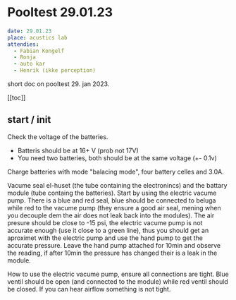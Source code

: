 # Pooltest 29.01.23

```yaml
date: 29.01.23
place: acustics lab
attendies:
  - Fabian Kongelf
  - Ronja
  - auto kar
  - Henrik (ikke perception)
```

short doc on pooltest 29. jan 2023.

[[toc]]

## start / init

Check the voltage of the batteries.
  - Batteris should be at 16+ V (prob not 17V)
  - You need two batteries, both should be at the same voltage (+- 0.1v)

Charge batteries with mode "balacing mode", four battery celles and 3.0A.

Vacume seal el-huset (the tube containing the electronincs) and the battary module (tube containg the batteries). Start by using the electric vacume pump. There is a blue and red seal, blue should be connected to beluga while red to the vacume pump (they ensure a good air seal, mening when you decouple dem the air does not leak back into the modules). The air presure should be close to -15 psi, the electric vacume pump is not accurate enough (use it close to a green line), thus you should get an aproximet with the electric pump and use the hand pump to get the accurate pressure. Leave the hand pump attached for 10min and observe the reading, if after 10min the pressure has changed their is a leak in the module.

How to use the electric vacume pump, ensure all connections are tight. Blue ventil should be open (and connected to the module) while red ventil should be closed. If you can hear airflow something is not tight.
